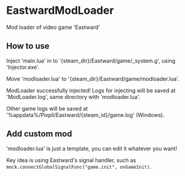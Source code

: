 # EastwardModLoader
Mod loader of video game 'Eastward'

## How to use
Inject 'main.lua' in to '{steam_dir}/Eastward/game/_system.g', using 'Injector.exe'.

Move 'modloader.lua' to '{steam_dir}/Eastward/game/modloader.lua'.

ModLoader successfully injected!
Logs for injecting will be saved at 'ModLoader.log', same directory with 'modloader.lua'.

Other game logs will be saved at '%appdata%/Pixpil/Eastward/{steam_id}/game.log' (Windows).

## Add custom mod
'modloader.lua' is just a template, you can edit it whatever you want!

Key idea is using Eastward's signal handler, such as `mock.connectGlobalSignalFunc("game.init", onGameInit)`.
